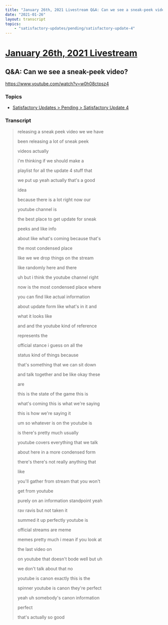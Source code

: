 ```yaml
---
title: "January 26th, 2021 Livestream Q&A: Can we see a sneak-peek video?"
date: "2021-01-26"
layout: transcript
topics:
    - "satisfactory-updates/pending/satisfactory-update-4"
---
```

# [January 26th, 2021 Livestream](../2021-01-26.md)
## Q&A: Can we see a sneak-peek video?
https://www.youtube.com/watch?v=w0h08ctpsz4

### Topics
* [Satisfactory Updates > Pending > Satisfactory Update 4](../topics/satisfactory-updates/pending/satisfactory-update-4.md)

### Transcript

> releasing a sneak peek video we we have
>
> been releasing a lot of sneak peek
>
> videos actually
>
> i'm thinking if we should make a
>
> playlist for all the update 4 stuff that
>
> we put up yeah actually that's a good
>
> idea
>
> because there is a lot right now our
>
> youtube channel is
>
> the best place to get update for sneak
>
> peeks and like info
>
> about like what's coming because that's
>
> the most condensed place
>
> like we we drop things on the stream
>
> like randomly here and there
>
> uh but i think the youtube channel right
>
> now is the most condensed place where
>
> you can find like actual information
>
> about update form like what's in it and
>
> what it looks like
>
> and and the youtube kind of reference
>
> represents the
>
> official stance i guess on all the
>
> status kind of things because
>
> that's something that we can sit down
>
> and talk together and be like okay these
>
> are
>
> this is the state of the game this is
>
> what's coming this is what we're saying
>
> this is how we're saying it
>
> um so whatever is on the youtube is
>
> is there's pretty much usually
>
> youtube covers everything that we talk
>
> about here in a more condensed form
>
> there's there's not really anything that
>
> like
>
> you'll gather from stream that you won't
>
> get from youtube
>
> purely on an information standpoint yeah
>
> rav ravis but not taken it
>
> summed it up perfectly youtube is
>
> official streams are meme
>
> memes pretty much i mean if you look at
>
> the last video on
>
> on youtube that doesn't bode well but uh
>
> we don't talk about that no
>
> youtube is canon exactly this is the
>
> spinner youtube is canon they're perfect
>
> yeah uh somebody's canon information
>
> perfect
>
> that's actually so good
